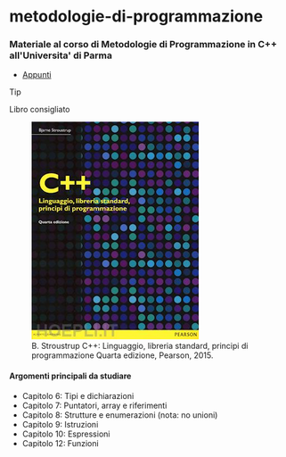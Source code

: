 
# metodologie-di-programmazione

### Materiale al corso di Metodologie di Programmazione in C++ all'Universita' di Parma
- [Appunti](./Appunti_lezione_Metodologie.pdf)
> [!TIP]
> Libro consigliato
<figure>
    <img src="./assets/images/stroutstrup.jpg"
     alt="Albuquerque, New Mexico">
    <figcaption>  B. Stroustrup
                  C++: Linguaggio, libreria standard, principi di programmazione
                  Quarta edizione, Pearson, 2015.
    </figcaption>
</figure>

#### Argomenti principali da studiare

- Capitolo 6:  Tipi e dichiarazioni
- Capitolo 7:  Puntatori, array e riferimenti
- Capitolo 8:  Strutture e enumerazioni (nota: no unioni)
- Capitolo 9:  Istruzioni
- Capitolo 10: Espressioni
- Capitolo 12: Funzioni




